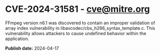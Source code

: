 # CVE-2024-31581 - cve@mitre.org

FFmpeg version n6.1 was discovered to contain an improper validation of array index vulnerability in libavcodec/cbs_h266_syntax_template.c. This vulnerability allows attackers to cause undefined behavior within the application.

**Publish date:** 2024-04-17
